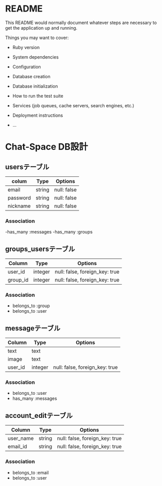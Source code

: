 # README

This README would normally document whatever steps are necessary to get the
application up and running.

Things you may want to cover:

* Ruby version

* System dependencies

* Configuration

* Database creation

* Database initialization

* How to run the test suite

* Services (job queues, cache servers, search engines, etc.)

* Deployment instructions

* ...


# Chat-Space DB設計
## usersテーブル
|colum|Type|Options|
|-----|----|-------|
|email|string|null: false|
|password|string|null: false|
|nickname|string|null: false|
### Association
-has_many :messages
-has_many :groups

## groups_usersテーブル
|Column|Type|Options|
|------|----|-------|
|user_id|integer|null: false, foreign_key: true|
|group_id|integer|null: false, foreign_key: true|
### Association
- belongs_to :group
- belongs_to :user

## messageテーブル
|Column|Type|Options|
|------|----|-------|
|text|text||
|image|text||
|user_id|integer|null: false, foreign_key: true|
### Association
- belongs_to :user
- has_many :messages

## account_editテーブル
|Column|Type|Options|
|------|----|-------|
|user_name|string|null: false, foreign_key: true|
|email_id|string|null: false, foreign_key: true|
### Association
- belongs_to :email
- belongs_to :user
